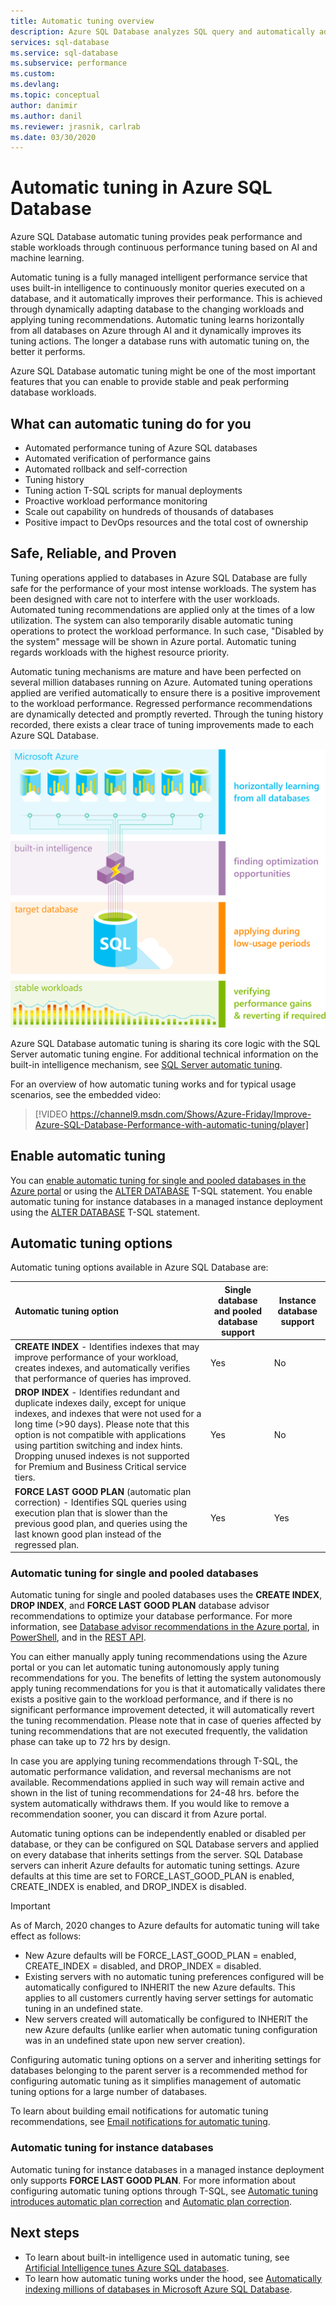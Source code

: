 ```yaml
---
title: Automatic tuning overview
description: Azure SQL Database analyzes SQL query and automatically adapts to user workload.
services: sql-database
ms.service: sql-database
ms.subservice: performance
ms.custom: 
ms.devlang: 
ms.topic: conceptual
author: danimir
ms.author: danil
ms.reviewer: jrasnik, carlrab
ms.date: 03/30/2020
---
```

# Automatic tuning in Azure SQL Database

Azure SQL Database automatic tuning provides peak performance and stable workloads through continuous performance tuning based on AI and machine learning.

Automatic tuning is a fully managed intelligent performance service that uses built-in intelligence to continuously monitor queries executed on a database, and it automatically improves their performance. This is achieved through dynamically adapting database to the changing workloads and applying tuning recommendations. Automatic tuning learns horizontally from all databases on Azure through AI and it dynamically improves its tuning actions. The longer a database runs with automatic tuning on, the better it performs.

Azure SQL Database automatic tuning might be one of the most important features that you can enable to provide stable and peak performing database workloads.

## What can automatic tuning do for you

- Automated performance tuning of Azure SQL databases
- Automated verification of performance gains
- Automated rollback and self-correction
- Tuning history
- Tuning action T-SQL scripts for manual deployments
- Proactive workload performance monitoring
- Scale out capability on hundreds of thousands of databases
- Positive impact to DevOps resources and the total cost of ownership

## Safe, Reliable, and Proven

Tuning operations applied to databases in Azure SQL Database are fully safe for the performance of your most intense workloads. The system has been designed with care not to interfere with the user workloads. Automated tuning recommendations are applied only at the times of a low utilization. The system can also temporarily disable automatic tuning operations to protect the workload performance. In such case, "Disabled by the system" message will be shown in Azure portal. Automatic tuning regards workloads with the highest resource priority.

Automatic tuning mechanisms are mature and have been perfected on several million databases running on Azure. Automated tuning operations applied are verified automatically to ensure there is a positive improvement to the workload performance. Regressed performance recommendations are dynamically detected and promptly reverted. Through the tuning history recorded, there exists a clear trace of tuning improvements made to each Azure SQL Database.

![How does automatic tuning work](./media/sql-database-automatic-tuning/how-does-automatic-tuning-work.png)

Azure SQL Database automatic tuning is sharing its core logic with the SQL Server automatic tuning engine. For additional technical information on the built-in intelligence mechanism, see [SQL Server automatic tuning](https://docs.microsoft.com/sql/relational-databases/automatic-tuning/automatic-tuning).

For an overview of how automatic tuning works and for typical usage scenarios, see the embedded video:

> [!VIDEO https://channel9.msdn.com/Shows/Azure-Friday/Improve-Azure-SQL-Database-Performance-with-automatic-tuning/player]

## Enable automatic tuning

You can [enable automatic tuning for single and pooled databases in the Azure portal](sql-database-automatic-tuning-enable.md) or using the [ALTER DATABASE](https://docs.microsoft.com/sql/t-sql/statements/alter-database-transact-sql-set-options?view=azuresqldb-current) T-SQL statement. You enable automatic tuning for instance databases in a managed instance deployment using the [ALTER DATABASE](https://docs.microsoft.com/sql/t-sql/statements/alter-database-transact-sql-set-options?view=azuresqldb-mi-current) T-SQL statement.

## Automatic tuning options

Automatic tuning options available in Azure SQL Database are:

| Automatic tuning option | Single database and pooled database support | Instance database support |
| :----------------------------- | ----- | ----- |
| **CREATE INDEX** - Identifies indexes that may improve performance of your workload, creates indexes, and automatically verifies that performance of queries has improved. | Yes | No |
| **DROP INDEX** - Identifies redundant and duplicate indexes daily, except for unique indexes, and indexes that were not used for a long time (>90 days). Please note that this option is not compatible with applications using partition switching and index hints. Dropping unused indexes is not supported for Premium and Business Critical service tiers. | Yes | No |
| **FORCE LAST GOOD PLAN** (automatic plan correction) - Identifies SQL queries using execution plan that is slower than the previous good plan, and queries using the last known good plan instead of the regressed plan. | Yes | Yes |

### Automatic tuning for single and pooled databases

Automatic tuning for single and pooled databases uses the **CREATE INDEX**, **DROP INDEX**, and **FORCE LAST GOOD PLAN** database advisor recommendations to optimize your database performance. For more information, see [Database advisor recommendations in the Azure portal](sql-database-advisor-portal.md), in [PowerShell](https://docs.microsoft.com/powershell/module/az.sql/get-azsqldatabaserecommendedaction), and in the [REST API](https://docs.microsoft.com/rest/api/sql/serverautomatictuning).

You can either manually apply tuning recommendations using the Azure portal or you can let automatic tuning autonomously apply tuning recommendations for you. The benefits of letting the system autonomously apply tuning recommendations for you is that it automatically validates there exists a positive gain to the workload performance, and if there is no significant performance improvement detected, it will automatically revert the tuning recommendation. Please note that in case of queries affected by tuning recommendations that are not executed frequently, the validation phase can take up to 72 hrs by design.

In case you are applying tuning recommendations through T-SQL, the automatic performance validation, and reversal mechanisms are not available. Recommendations applied in such way will remain active and shown in the list of tuning recommendations for 24-48 hrs. before the system automatically withdraws them. If you would like to remove a recommendation sooner, you can discard it from Azure portal.

Automatic tuning options can be independently enabled or disabled per database, or they can be configured on SQL Database servers and applied on every database that inherits settings from the server. SQL Database servers can inherit Azure defaults for automatic tuning settings. Azure defaults at this time are set to FORCE_LAST_GOOD_PLAN is enabled, CREATE_INDEX is enabled, and DROP_INDEX is disabled.

> [!IMPORTANT]
> As of March, 2020 changes to Azure defaults for automatic tuning will take effect as follows:
>
> - New Azure defaults will be FORCE_LAST_GOOD_PLAN = enabled, CREATE_INDEX = disabled, and DROP_INDEX = disabled.
> - Existing servers with no automatic tuning preferences configured will be automatically configured to INHERIT the new Azure defaults. This applies to all customers currently having server settings for automatic tuning in an undefined state.
> - New servers created will automatically be configured to INHERIT the new Azure defaults (unlike earlier when automatic tuning configuration was in an undefined state upon new server creation).

Configuring automatic tuning options on a server and inheriting settings for databases belonging to the parent server is a recommended method for configuring automatic tuning as it simplifies management of automatic tuning options for a large number of databases.

To learn about building email notifications for automatic tuning recommendations, see [Email notifications for automatic tuning](sql-database-automatic-tuning-email-notifications.md).

### Automatic tuning for instance databases

Automatic tuning for instance databases in a managed instance deployment only supports **FORCE LAST GOOD PLAN**. For more information about configuring automatic tuning options through T-SQL, see [Automatic tuning introduces automatic plan correction](https://azure.microsoft.com/blog/automatic-tuning-introduces-automatic-plan-correction-and-t-sql-management/) and [Automatic plan correction](https://docs.microsoft.com/sql/relational-databases/automatic-tuning/automatic-tuning?view=sql-server-ver15#automatic-plan-correction).

## Next steps

- To learn about built-in intelligence used in automatic tuning, see [Artificial Intelligence tunes Azure SQL databases](https://azure.microsoft.com/blog/artificial-intelligence-tunes-azure-sql-databases/).
- To learn how automatic tuning works under the hood, see [Automatically indexing millions of databases in Microsoft Azure SQL Database](https://www.microsoft.com/en-us/research/uploads/prod/2019/02/autoindexing_azuredb.pdf).
